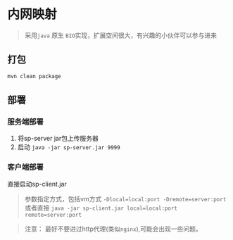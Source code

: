 # 内网映射

> 采用`java` 原生 `BIO`实现，扩展空间很大，有兴趣的小伙伴可以参与进来

## 打包 

```bash
mvn clean package
```

## 部署

### 服务端部署

1) 将sp-server jar包上传服务器
2) 启动 `java -jar sp-server.jar 9999`

### 客户端部署
直接启动sp-client.jar
> 参数指定方式，包括vm方式 `-Dlocal=local:port -Dremote=server:port`  
> 或者直接 `java -jar sp-client.jar local=local:port remote=server:port`


> 注意： 最好不要进过http代理(类似`nginx`),可能会出现一些问题。